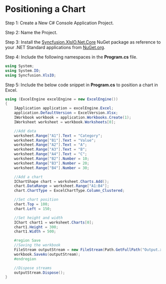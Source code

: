 # Positioning a Chart

Step 1: Create a New C# Console Application Project.

Step 2: Name the Project.

Step 3: Install the [Syncfusion.XlsIO.Net.Core](https://www.nuget.org/packages/Syncfusion.XlsIO.Net.Core) NuGet package as reference to your .NET Standard applications from [NuGet.org](https://www.nuget.org).

Step 4: Include the following namespaces in the **Program.cs** file.

```csharp
using System;
using System.IO;
using Syncfusion.XlsIO;
```

Step 5: Include the below code snippet in **Program.cs** to position a chart in Excel.

```csharp
using (ExcelEngine excelEngine = new ExcelEngine())
{
    IApplication application = excelEngine.Excel;
    application.DefaultVersion = ExcelVersion.Xlsx;
    IWorkbook workbook = application.Workbooks.Create(1);
    IWorksheet worksheet = workbook.Worksheets[0];

    //Add data
    worksheet.Range["A1"].Text = "Category";
    worksheet.Range["B1"].Text = "Value";
    worksheet.Range["A2"].Text = "A";
    worksheet.Range["A3"].Text = "B";
    worksheet.Range["A4"].Text = "C";
    worksheet.Range["B2"].Number = 10;
    worksheet.Range["B3"].Number = 20;
    worksheet.Range["B4"].Number = 30;

    //Add a chart
    IChartShape chart = worksheet.Charts.Add();
    chart.DataRange = worksheet.Range["A1:B4"];
    chart.ChartType = ExcelChartType.Column_Clustered;

    //Set chart position 
    chart.Top = 100;     
    chart.Left = 150;

    //Set height and width
    IChart chart1 = worksheet.Charts[0];
    chart1.Height = 300;  
    chart1.Width = 500;   

    #region Save
    //Saving the workbook
    FileStream outputStream = new FileStream(Path.GetFullPath("Output.xlsx"), FileMode.Create, FileAccess.Write);
    workbook.SaveAs(outputStream);
    #endregion

    //Dispose streams   
    outputStream.Dispose();
}
```			